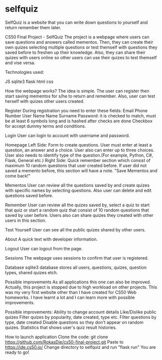 # selfquiz
SelfQuiz is a website that you can write down questions to yourself and return remember them later. 

CS50 Final Project - SelfQuiz
The project is a webpage where users can save questions and answers called mementos. Then, they can create their own quizes selecting multiple questions or test themself with questions they saved before to freshen up their knowledge. Also, they can share their quizes with users online so other users can use their quizes to test themself and vise versa. 

Technologies used:

JS
sqlite3
flask
html
css

How the webpage works?
The idea is simple. The user can register then start saving mementos for s/he to return and remember. Also, user can test herself with quizes other users created. 

Register
During registration you need to enter these fields:
  Email
  Phone Number
  User Name
  Name Surname
  Password: it is checked to match, must be at least 6 symbols long and is hashed after checks are done
  Checkbox for accept dummy terms and conditions. 

Login
User can login to account with username and password. 

Homepage
Left Side:
Form to create questions. User must enter at least a question, an answer and a choice. User also can enter up to three choices. User also needs to identify type of the question.(For example, Python, C#, Flask, General etc.)
Right Side:
Quick remember section which consist of maximum 10 random questions that user created before. If user did not saved a memento before, this section will have a note. "Save Mementos and come back!"

Mementos
User can review all the questions saved by and create quizes with specific names by selecting questions. Also user can delete and edit questions saved before. 

Remember
User can review all the quizes saved by, select a quiz to start that quiz or start a random quiz that consist of 10 random questions that saved by user before.
Users also can share quizes they created with other users in this section.

Test Yourself
User can see all the public quizes shared by other users. 

About
A quick text with developer information.

Logout
User can logout from the page.

Sessions
The webpage uses sessions to confirm that user is registered. 

Database
sqlite3 database stores all users, questions, quizes, question types, shared quizes etch. 

Possible improvements
As all applications this one can also be improved. Actually, this project is stopped due to high workload on other projects. 
This was my very first website other than I have created for CS50 Web homeworks. I have learnt a lot and I can learn more with possible improvements.

Possible improvements:
Ability to change account details
Like/Dislike public quizes
Filter quizes by popularity, date created, type etc.
Filter questions by type, date created
Disable questions so they don't appear on random quizes. 
Statistics that shows user's quiz result histories. 

How to launch application
Clone the code: git clone https://github.com/RokasDie/cs50-final-project.git
Paste to https://ide.cs50.io/
Change directory to selfquiz and run "flask run"
You are ready to go!
